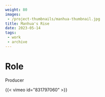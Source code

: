```yaml
---
weight: 80
images:
 - /project-thumbnails/manhua-thumbnail.jpg
title: Manhua's Rise
date: 2023-05-14
tags: 
 - work
 - archive
---
```


# Role
Producer

{{< vimeo id="831797060" >}}
 
